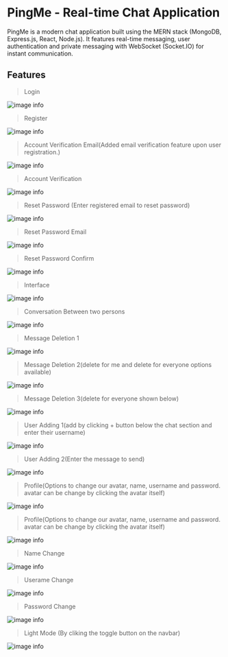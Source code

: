 # PingMe - Real-time Chat Application

PingMe is a modern chat application built using the MERN stack (MongoDB, Express.js, React, Node.js). It features real-time messaging, user authentication and private messaging with WebSocket (Socket.IO) for instant communication.

## Features
>Login <br />

![image info](screenshots/Ping%20me%20Login.png) <br />

>Register <br />

![image info](screenshots/Ping%20me%20register.png) <br />

>Account Verification Email(Added email verification feature upon user registration.) <br />

![image info](screenshots/Ping%20me%20account%20verificaton%20email.png) <br />

>Account Verification <br />

![image info](screenshots/Ping%20me%20account%20verificaton.png) <br />

>Reset Password (Enter registered email to reset password) <br />

![image info](screenshots/Ping%20me%20reset%20password.png) <br />

>Reset Password Email <br />

![image info](screenshots/Ping%20me%20reset%20password%20email.png) <br />

>Reset Password Confirm <br />

![image info](screenshots/Ping%20me%20reset%20password%20confirm.png) <br />

>Interface <br />

![image info](screenshots/Ping%20me%20interface%202.png) <br />

>Conversation Between two persons <br />

![image info](screenshots/Ping%20me%20conversation.png) <br />

>Message Deletion 1 <br />

![image info](screenshots/Ping%20me%20delete%20message%201.png) <br />

>Message Deletion 2(delete for me and delete for everyone options available) <br />

![image info](screenshots/Ping%20me%20delete%20message%202.png) <br />

>Message Deletion 3(delete for everyone shown below) <br />

![image info](screenshots/Ping%20me%20delete%20message%203.png) <br />

>User Adding 1(add by clicking + button below the chat section and enter their username) <br />

![image info](screenshots/Ping%20me%20user%20adding%201.png) <br />

>User Adding 2(Enter the message to send) <br />

![image info](screenshots/Ping%20me%20user%20adding%202.png) <br />

>Profile(Options to change our avatar, name, username and password. avatar can be change by clicking the avatar itself) <br />

![image info](screenshots/Ping%20me%20profile.png) <br />

>Profile(Options to change our avatar, name, username and password. avatar can be change by clicking the avatar itself) <br />

![image info](screenshots/Ping%20me%20profile.png) <br />

>Name Change <br />

![image info](screenshots/Ping%20me%20name%20change.png) <br />

>Userame Change <br />

![image info](screenshots/Ping%20me%20username%20change.png) <br />

>Password Change <br />

![image info](screenshots/Ping%20me%20password%20change.png) <br />

>Light Mode (By cliking the toggle button on the navbar) <br />

![image info](screenshots/Ping%20me%20light%20mode.png) <br />







